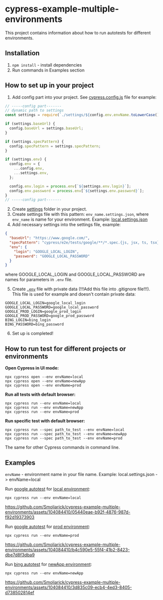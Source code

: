 # cypress-example-multiple-environments

This project contains information about how to run autotests for different environments.

## Installation

1. `npm install` - install dependencies
2. Run commands in Examples section

## How to set up in your project

1. Add config part into your project. See [cypress.config.js](cypress.config.js) file for example:

```js
// -----config part-------
// dynamic path to settings
const settings = require(`./settings/${config.env.envName.toLowerCase()}.settings.json`);

if (settings.baseUrl) {
  config.baseUrl = settings.baseUrl;
}

if (settings.specPattern) {
  config.specPattern = settings.specPattern;
}

if (settings.env) {
  config.env = {
    ...config.env,
    ...settings.env,
  };

  config.env.login = process.env[`${settings.env.login}`];
  config.env.password = process.env[`${settings.env.password}`];
}
// -----config part-------
```

2. Create [settings](settings) folder in your project.
3. Create settings file with this pattern: `env_name.settings.json`, where `env_name` is name for your environment. Example: [local.settings.json](settings/local.settings.json)
4. Add necessary settings into the settings file, example:

```json
{
  "baseUrl": "https://www.google.com/",
  "specPattern": "cypress/e2e/tests/google/**/*.spec.{js, jsx, ts, tsx}",
  "env": {
    "login": "GOOGLE_LOCAL_LOGIN",
    "password": "GOOGLE_LOCAL_PASSWORD"
  }
}
```

where GOOGLE_LOCAL_LOGIN and GOOGLE_LOCAL_PASSWORD are names for parameters in `.env` file.

5. Create [`.env`](.env) file with private data (!!!Add this file into .gitignore file!!!). This file is used for example and doesn't contain private data:

```
GOOGLE_LOCAL_LOGIN=google_local_login
GOOGLE_LOCAL_PASSWORD=google_local_password
GOOGLE_PROD_LOGIN=google_prod_login
GOOGLE_PROD_PASSWORD=google_prod_password
BING_LOGIN=bing_login
BING_PASSWORD=bing_password
```

6. Set up is completed!

## How to run test for different projects or environments

**Open Cypress in UI mode:**

```
npx cypress open --env envName=local
npx cypress open --env envName=newApp
npx cypress open --env envName=prod
```

**Run all tests with default browser:**

```
npx cypress run --env envName=local
npx cypress run --env envName=newApp
npx cypress run --env envName=prod
```

**Run specific test with default browser:**

```
npx cypress run --spec path_to_test --env envName=local
npx cypress run --spec path_to_test --env envName=newApp
npx cypress run --spec path_to_test --env envName=prod
```

The same for other Cypress commands in command line.

## Examples

`envName` - environment name in your file name. Example: local.settings.json -> envName=local

Run [google autotest](cypress/e2e/tests/google) for [local environment](settings/local.settings.json):

```
npx cypress run --env envName=local
```


https://github.com/Smoliarick/cypress-example-multiple-environments/assets/104084410/05440eae-b92f-4876-987d-f92d19373903


Run [google autotest](cypress/e2e/tests/google) for [prod environment](settings/prod.settings.json):

```
npx cypress run --env envName=prod
```


https://github.com/Smoliarick/cypress-example-multiple-environments/assets/104084410/b4c590e5-55f4-41b2-8423-dbe7d8f3dba9


Run [bing autotest](cypress/e2e/tests/google) for [newApp environment](settings/newApp.settings.json):

```
npx cypress run --env envName=newApp
```

https://github.com/Smoliarick/cypress-example-multiple-environments/assets/104084410/3d835c09-ecb4-4ed3-8405-d738502814ef



